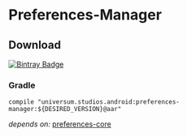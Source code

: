 Preferences-Manager
===============

## Download ##
[![Bintray Badge](https://api.bintray.com/packages/universum-studios/android/universum.studios.android%3Apreferences/images/download.svg)](https://bintray.com/universum-studios/android/universum.studios.android%3Apreferences/_latestVersion)

### Gradle ###

    compile "universum.studios.android:preferences-manager:${DESIRED_VERSION}@aar"

_depends on:_
[preferences-core](https://github.com/universum-studios/android_preferences/tree/master/library-core)